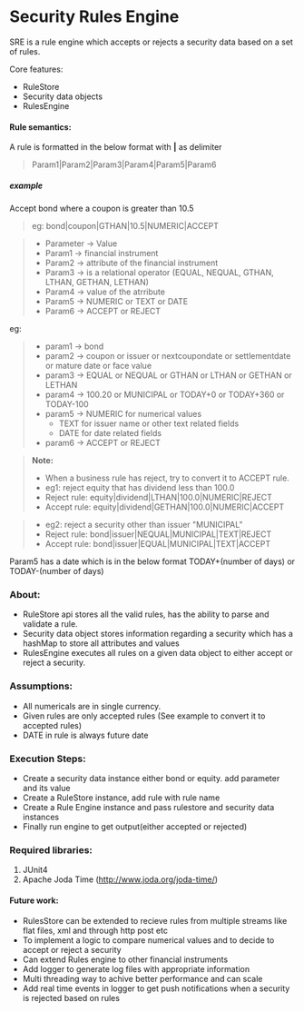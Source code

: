 # Security Rules Engine

SRE is a rule engine which accepts or rejects a security data based on a set of rules.

Core features:
  - RuleStore
 - Security data objects
 - RulesEngine


#### Rule semantics:
A rule is formatted in the below format with **|** as delimiter 
> Param1|Param2|Param3|Param4|Param5|Param6
##### example
Accept bond where a coupon is greater than 10.5
> eg: bond|coupon|GTHAN|10.5|NUMERIC|ACCEPT

> - Parameter -> Value
> - Param1    -> financial instrument
> - Param2    -> attribute of the financial instrument
> - Param3    -> is a relational operator (EQUAL, NEQUAL, GTHAN, LTHAN, GETHAN, LETHAN)
> - Param4    -> value of the atrribute
> - Param5    -> NUMERIC or TEXT or DATE
> - Param6	  -> ACCEPT or REJECT

eg: 
> - param1 -> bond
> - param2 -> coupon or issuer or nextcoupondate or settlementdate or mature date or face value
> - param3 -> EQUAL or NEQUAL or GTHAN or LTHAN or GETHAN or LETHAN
> - param4 -> 100.20 or MUNICIPAL or TODAY+0 or TODAY+360 or TODAY-100
> - param5 -> NUMERIC for numerical values
>	 -  TEXT for issuer name or other text related fields
>	 -  DATE for date related fields
> - param6 -> ACCEPT or REJECT


>**Note:** 
> - When a business rule has reject, try to convert it to ACCEPT rule.
> - eg1: reject equity that has dividend less than 100.0
> - Reject rule: equity|dividend|LTHAN|100.0|NUMERIC|REJECT 
> - Accept rule: equity|dividend|GETHAN|100.0|NUMERIC|ACCEPT

> - eg2: reject a security other than issuer "MUNICIPAL"
> - Reject rule: bond|issuer|NEQUAL|MUNICIPAL|TEXT|REJECT
> - Accept rule: bond|issuer|EQUAL|MUNICIPAL|TEXT|ACCEPT


Param5 has a date which is in the below format
TODAY+(number of days) or TODAY-(number of days)

### About:
 - RuleStore api stores all the valid rules, has the ability to parse and validate a rule.
 - Security data object stores information regarding a security which has a hashMap to store all attributes and values
 - RulesEngine executes all rules on a given data object to either accept or reject a security.

### Assumptions:
 - All numericals are in single currency.
 - Given rules are only accepted rules (See example to convert it to accepted rules)
 - DATE in rule is always future date
 

### Execution Steps:
 - Create a security data instance either bond or equity. add parameter and its value 
 - Create a RuleStore instance, add rule with rule name
 - Create a Rule Engine instance and pass rulestore and security data instances
 - Finally run engine to get output(either accepted or rejected)

### Required libraries:
1) JUnit4
2) Apache Joda Time (http://www.joda.org/joda-time/)

#### Future work:
 - RulesStore can be extended to recieve rules from multiple streams like flat files, xml and through http post etc
 - To implement a logic to compare numerical values and to decide to accept or reject a security
 - Can extend Rules engine to other financial instruments
 - Add logger to generate log files with appropriate information
 - Multi threading way to achive better performance and can scale
 - Add real time events in logger to get push notifications when a security is rejected based on rules